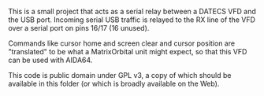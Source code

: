 This is a small project that acts as a serial relay between a DATECS VFD and the USB port.  Incoming serial USB traffic is relayed to the RX line of the VFD over a serial port on pins 16/17 (16 unused).

Commands like cursor home and screen clear and cursor position are "translated" to be what a MatrixOrbital unit might expect, so that this VFD can be used with AIDA64.

This code is public domain under GPL v3, a copy of which should be available in this folder (or which is broadly available on the Web).
